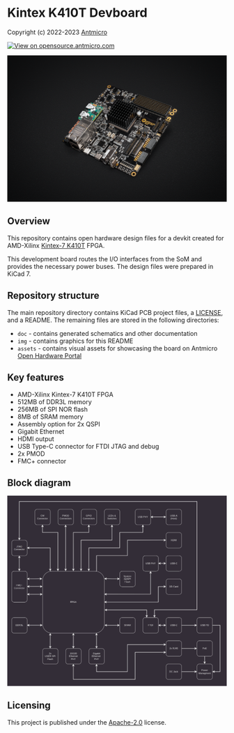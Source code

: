# Kintex K410T Devboard

Copyright (c) 2022-2023 [Antmicro](https://www.antmicro.com)

[![View on opensource.antmicro.com](https://img.shields.io/badge/View%20on-Antmicro%20Open%20Source%20Portal-332d37?style=flat-square)](https://opensource.antmicro.com/projects/kintex-410t-devboard)

![K410T devboard](/img/k410t-devboard.png)

## Overview

This repository contains open hardware design files for a devkit created for AMD-Xilinx [Kintex-7 K410T](https://www.xilinx.com/products/silicon-devices/fpga/kintex-7.html) FPGA.

This development board routes the I/O interfaces from the SoM and provides the necessary power buses.
The design files were prepared in KiCad 7.

## Repository structure

The main repository directory contains KiCad PCB project files, a [LICENSE](LICENSE), and a README.
The remaining files are stored in the following directories:

* `doc` - contains generated schematics and other documentation
* `img` - contains graphics for this README
* `assets` - contains visual assets for showcasing the board on Antmicro [Open Hardware Portal](https://openhardware.antmicro.com)

## Key features

* AMD-Xilinx Kintex-7 K410T FPGA
* 512MB of DDR3L memory
* 256MB of SPI NOR flash
* 8MB of SRAM memory
* Assembly option for 2x QSPI
* Gigabit Ethernet
* HDMI output
* USB Type-C connector for FTDI JTAG and debug
* 2x PMOD
* FMC+ connector

## Block diagram

![K410T devboard block diagram](/doc/kintex-410t-devboard-block-diagram.png)

## Licensing

This project is published under the [Apache-2.0](LICENSE) license.
